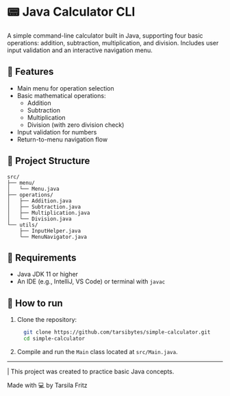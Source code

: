 # 📟 Java Calculator CLI

A simple command-line calculator built in Java, supporting four basic operations: addition, subtraction, multiplication, and division. Includes user input validation and an interactive navigation menu.

## 📌 Features
- Main menu for operation selection
- Basic mathematical operations:
  - Addition
  - Subtraction
  - Multiplication
  - Division (with zero division check)
- Input validation for numbers
- Return-to-menu navigation flow

## 📁 Project Structure

```text
src/
├── menu/
│   └── Menu.java
├── operations/
│   ├── Addition.java
│   ├── Subtraction.java
│   ├── Multiplication.java
│   └── Division.java
└── utils/
    ├── InputHelper.java
    └── MenuNavigator.java
```

## 🧪 Requirements
- Java JDK 11 or higher
- An IDE (e.g., IntelliJ, VS Code) or terminal with ```javac```

## 🚀 How to run
1. Clone the repository:
   ```bash
     git clone https://github.com/tarsibytes/simple-calculator.git
     cd simple-calculator
   ```
2. Compile and run the `Main` class located at `src/Main.java`.

---
| This project was created to practice basic Java concepts.

Made with 💻 by Tarsila Fritz
